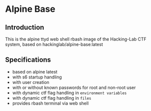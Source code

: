 # Alpine Base 
## Introduction
This is the alpine ttyd web shell rbash image of the Hacking-Lab CTF system, based on hackinglab/alpine-base:latest

## Specifications
* based on alpine latest
* with s6 startup handling
* with user creation
* with or without known passwords for root and non-root user
* with dynamic ctf flag handling in `environment variables`
* with dynamic ctf flag handling in `files`
* provides rbash terminal via web shell

